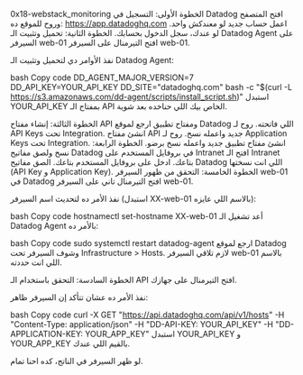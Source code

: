 0x18-webstack_monitoring
الخطوة الأولى: التسجيل في Datadog
افتح المتصفح وروح للموقع ده: https://app.datadoghq.com
اعمل حساب جديد لو معندكش واحد. لو عندك، سجل الدخول بحسابك.
الخطوة الثانية: تحميل وتثبيت الـ Datadog Agent على السيرفر web-01
افتح التيرمنال على السيرفر web-01.

نفذ الأوامر دي لتحميل وتثبيت الـ Datadog Agent:

bash
Copy code
DD_AGENT_MAJOR_VERSION=7 DD_API_KEY=YOUR_API_KEY DD_SITE="datadoghq.com" bash -c "$(curl -L https://s3.amazonaws.com/dd-agent/scripts/install_script.sh)"
استبدل YOUR_API_KEY بمفتاح الـ API الخاص بيك اللي حناخده بعد شوية.

الخطوة الثالثة: إنشاء مفتاح API ومفتاح تطبيق
ارجع لموقع Datadog اللي فاتحته.
روح لـ API Keys تحت Integration.
انشئ مفتاح API جديد واعمله نسخ.
روح لـ Application Keys تحت Integration.
انشئ مفتاح تطبيق جديد واعمله نسخ برضو.
الخطوة الرابعة: نسخ ولصق مفاتيح Datadog في بروفايل المستخدم على Intranet
افتح الـ Intranet بتاعك.
ادخل على بروفايل المستخدم بتاعك.
الصق مفاتيح Datadog اللي انت نسختها (API Key و Application Key).
الخطوة الخامسة: التحقق من ظهور السيرفر web-01 في Datadog
افتح التيرمنال تاني على السيرفر web-01.

نفذ الأمر ده لتحديث اسم السيرفر (استبدل XX-web-01 بالاسم اللي عايزه):

bash
Copy code
hostnamectl set-hostname XX-web-01
أعد تشغيل الـ Datadog Agent بالأمر ده:

bash
Copy code
sudo systemctl restart datadog-agent
ارجع لموقع Datadog وشوف السيرفر تحت Infrastructure > Hosts. لازم تلاقي السيرفر web-01 بالاسم اللي انت حددته.

الخطوة السادسة: التحقق باستخدام الـ API
افتح التيرمنال على جهازك.

نفذ الأمر ده عشان تتأكد إن السيرفر ظاهر:

bash
Copy code
curl -X GET "https://api.datadoghq.com/api/v1/hosts" -H "Content-Type: application/json" -H "DD-API-KEY: YOUR_API_KEY" -H "DD-APPLICATION-KEY: YOUR_APP_KEY"
استبدل YOUR_API_KEY و YOUR_APP_KEY بالقيم اللي عندك.

لو ظهر السيرفر في الناتج، كده احنا تمام.
